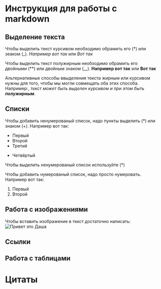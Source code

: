# Инструкция для работы с markdown

## Выделение текста


Чтобы выделить текст курсивом необходимо обрамить его (*) или зеаком (_). *Например вот так* или _Вот так_

Чтобы выделить текст полужирным необходимо обрамить его двойными (**) или двойным знаком (__). **Например вот так** или __Вот так__ 

Альтернативные способы ввыделения текста жирным или курсивом нужны для того, чтобы мы могли совмещать оба этих способа. Например:, _текст может быть выделен курсивом и при этом быть **полужирным**_.
## Списки
Чтобы добавить ненумерованый список, надо пункты выделить (*) или знаком (+).
Например вот так:
* Первый
* Второй
* Третий
+ Четвёртый

Чтобы выделить ненумерованый список используйте (*)

Чтобы добавить нумерованый список, надо просто нумеровать.
Например вот так:
1. Первый
2. Второй
## Работа с изображениями

Чтобы вставить изображение в текст достаточно написать:
![Привет это Даша](1.jpg)

## Ссылки

## Работа с таблицами

# Цитаты